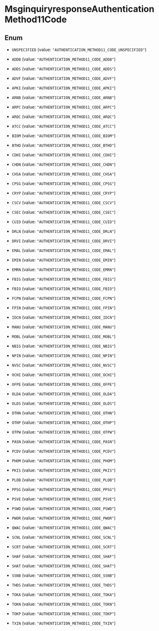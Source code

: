 

# MsginquiryresponseAuthenticationMethod11Code

## Enum


* `UNSPECIFIED` (value: `"AUTHENTICATION_METHOD11_CODE_UNSPECIFIED"`)

* `ADDB` (value: `"AUTHENTICATION_METHOD11_CODE_ADDB"`)

* `ADDS` (value: `"AUTHENTICATION_METHOD11_CODE_ADDS"`)

* `ADVF` (value: `"AUTHENTICATION_METHOD11_CODE_ADVF"`)

* `APKI` (value: `"AUTHENTICATION_METHOD11_CODE_APKI"`)

* `ARNB` (value: `"AUTHENTICATION_METHOD11_CODE_ARNB"`)

* `ARPC` (value: `"AUTHENTICATION_METHOD11_CODE_ARPC"`)

* `ARQC` (value: `"AUTHENTICATION_METHOD11_CODE_ARQC"`)

* `ATCC` (value: `"AUTHENTICATION_METHOD11_CODE_ATCC"`)

* `BIOM` (value: `"AUTHENTICATION_METHOD11_CODE_BIOM"`)

* `BTHD` (value: `"AUTHENTICATION_METHOD11_CODE_BTHD"`)

* `CDHI` (value: `"AUTHENTICATION_METHOD11_CODE_CDHI"`)

* `CHDN` (value: `"AUTHENTICATION_METHOD11_CODE_CHDN"`)

* `CHSA` (value: `"AUTHENTICATION_METHOD11_CODE_CHSA"`)

* `CPSG` (value: `"AUTHENTICATION_METHOD11_CODE_CPSG"`)

* `CRYP` (value: `"AUTHENTICATION_METHOD11_CODE_CRYP"`)

* `CSCV` (value: `"AUTHENTICATION_METHOD11_CODE_CSCV"`)

* `CSEC` (value: `"AUTHENTICATION_METHOD11_CODE_CSEC"`)

* `CUID` (value: `"AUTHENTICATION_METHOD11_CODE_CUID"`)

* `DRLN` (value: `"AUTHENTICATION_METHOD11_CODE_DRLN"`)

* `DRVI` (value: `"AUTHENTICATION_METHOD11_CODE_DRVI"`)

* `EMAL` (value: `"AUTHENTICATION_METHOD11_CODE_EMAL"`)

* `EMIN` (value: `"AUTHENTICATION_METHOD11_CODE_EMIN"`)

* `EMRN` (value: `"AUTHENTICATION_METHOD11_CODE_EMRN"`)

* `FBIG` (value: `"AUTHENTICATION_METHOD11_CODE_FBIG"`)

* `FBIO` (value: `"AUTHENTICATION_METHOD11_CODE_FBIO"`)

* `FCPN` (value: `"AUTHENTICATION_METHOD11_CODE_FCPN"`)

* `FPIN` (value: `"AUTHENTICATION_METHOD11_CODE_FPIN"`)

* `IDCN` (value: `"AUTHENTICATION_METHOD11_CODE_IDCN"`)

* `MANU` (value: `"AUTHENTICATION_METHOD11_CODE_MANU"`)

* `MOBL` (value: `"AUTHENTICATION_METHOD11_CODE_MOBL"`)

* `NBIG` (value: `"AUTHENTICATION_METHOD11_CODE_NBIG"`)

* `NPIN` (value: `"AUTHENTICATION_METHOD11_CODE_NPIN"`)

* `NVSC` (value: `"AUTHENTICATION_METHOD11_CODE_NVSC"`)

* `OCHI` (value: `"AUTHENTICATION_METHOD11_CODE_OCHI"`)

* `OFPE` (value: `"AUTHENTICATION_METHOD11_CODE_OFPE"`)

* `OLDA` (value: `"AUTHENTICATION_METHOD11_CODE_OLDA"`)

* `OLDS` (value: `"AUTHENTICATION_METHOD11_CODE_OLDS"`)

* `OTHN` (value: `"AUTHENTICATION_METHOD11_CODE_OTHN"`)

* `OTHP` (value: `"AUTHENTICATION_METHOD11_CODE_OTHP"`)

* `OTPW` (value: `"AUTHENTICATION_METHOD11_CODE_OTPW"`)

* `PASN` (value: `"AUTHENTICATION_METHOD11_CODE_PASN"`)

* `PCDV` (value: `"AUTHENTICATION_METHOD11_CODE_PCDV"`)

* `PHOM` (value: `"AUTHENTICATION_METHOD11_CODE_PHOM"`)

* `PKIS` (value: `"AUTHENTICATION_METHOD11_CODE_PKIS"`)

* `PLOB` (value: `"AUTHENTICATION_METHOD11_CODE_PLOB"`)

* `PPSG` (value: `"AUTHENTICATION_METHOD11_CODE_PPSG"`)

* `PSVE` (value: `"AUTHENTICATION_METHOD11_CODE_PSVE"`)

* `PSWD` (value: `"AUTHENTICATION_METHOD11_CODE_PSWD"`)

* `PWOR` (value: `"AUTHENTICATION_METHOD11_CODE_PWOR"`)

* `QWAC` (value: `"AUTHENTICATION_METHOD11_CODE_QWAC"`)

* `SCNL` (value: `"AUTHENTICATION_METHOD11_CODE_SCNL"`)

* `SCRT` (value: `"AUTHENTICATION_METHOD11_CODE_SCRT"`)

* `SHAF` (value: `"AUTHENTICATION_METHOD11_CODE_SHAF"`)

* `SHAT` (value: `"AUTHENTICATION_METHOD11_CODE_SHAT"`)

* `SSNB` (value: `"AUTHENTICATION_METHOD11_CODE_SSNB"`)

* `THDS` (value: `"AUTHENTICATION_METHOD11_CODE_THDS"`)

* `TOKA` (value: `"AUTHENTICATION_METHOD11_CODE_TOKA"`)

* `TOKN` (value: `"AUTHENTICATION_METHOD11_CODE_TOKN"`)

* `TOKP` (value: `"AUTHENTICATION_METHOD11_CODE_TOKP"`)

* `TXIN` (value: `"AUTHENTICATION_METHOD11_CODE_TXIN"`)



